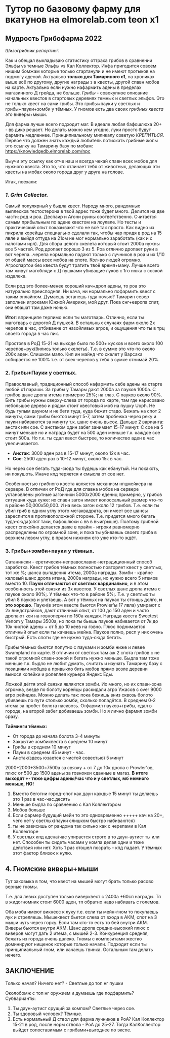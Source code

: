 # Тутор по базовому фарму для вкатунов на elmorelab.com teon x1

## Мудрость Грибофарма 2022

*Шизогрибник репортинг.*

Как и обещал выкладываю статистику оттраха грибов в сравнении Эльфы vs темные Эльфы vs Кал Коллектор.
Инфа пригодится совсем нищим бомжам которые только стартанули и не имеют протыков на подмогу аденой. Актуально **только для Тамариного с1**, на хрониках выше всё по другому, другие награды з
а квесты, другой спавн мобов на карте. Актуально если нужно нафармить адены в пределах магазинного Д грейда, не больше.
*Грибы* - совокупное описание начальных квестов в стартовых деревнях темных и светлых эльфов. Это не только квест на сами грибы. Это грибы+пауки у светлых и грибы+пауки+зомби у тёмных. У гномов есть два своих *грибных квеста* это виверы+мыши.

Для фарма лучше всего подходит маг. В идеале любая бафошлюха 20+ - вв дико решает. Но делать можно кем угодно, луки просто будут фармить медленнее. Принципиальному миликалу советую *КРЕПИТЬСЯ*.
Первое что должен знать каждый любитель потискать грибные жопы это ссылку на Тамарину базу по мобам: https://knowledgedb.elmorelab.com/npc

Выучи эту ссылку как отче наш и всегда чекай спавн всех мобов для нужного квеста. Это то, что отличает тебя от животных, делающих эти квесты на мобах около города друг у друга на голове.

Итак, поехали:

### *1. Grim Collector.*

Самый популярный у быдла квест. Народу много, рандомных выплесков тестостерона в твой адрес тоже будет много. Делится на две части: род и роа. Деспаир и Агони руины соответственно. Считается самым прибыльным по адене квестом на лоулвле. Но тесты и практический опыт показывают что не всё так просто. Как видно из пикрила корейцы специально сделали так, чтобы чар придя в род на 15 лвле и выйдя оттуда на 21ом не мог нормально заработать (как и с налогами ирл). Для сбора целого скелета который стоит 2000а нужны все 5 частей. Род дропает хорошо 3 из 5. Роа отлично дропает руки а вот черепа...черепа нормально падают только с лучников в роа и их 1/10 от общей массы всех мобов на споте. Кол-во людей огромно. Агроспартои без квеста будут тратить твоё время+ману. Лучше всего там живут магобляди с Д пушками убиващие луков с 1го нюка с соской издалека.

Если род это более-менее хороший кач+дроп адены, то роа это натурально преисподняя. Ни кача, ни нормально пофармить квест с таким онлайном. Думаешь встанешь туда ночью? Тамарин север заполнен игроками Южной Америки, мой друг. Пока снг+европа спит, они ебашат там даже ночью.

**Итог**: впринципе терпимо если ты маготварь. Отлично, если ты маготварь с дорогой Д пушкой. В остальных случаях фарм около 2х черепов в час, отбивание от назойливых агров, и ощущения что ты в трц своего города в час пик.

Простояв в РоД 15-21 на выходе было по 500+ кусков и всего около 100 черепов+рук(бились только скелеты). Т.е. в сумме это что-то около 200к аден. Слишком мало. Кип ин майнд что скелет у Варсака собирается не 100% т.е. от всех черепов у тебя в сумке отнимай 20%.

### **2. Грибы+Пауки у светлых.**

Православный, традиционный способ нафармить себе адены на старте любой х1 параши. За грибы у Тамары дают 2000а за пауков 1000а. С грибов шанс дропа итема примерно 25%; на глаз. С пауков около 90%. Бить грибы нужны сверху-слева от города по карте, там где нарисовано небольшое дерево и рядом стоит квестовый моб на пушку Uoph. Не будь тупым дауном и не беги туда, куда бежит стадо. Бежать на спот 2 минуты, сами грибы бьются минут 5-7, затем пробежка через реку и пауки набиваются за минуту т.к. шанс очень высок. Дальше 2 варианта: анстак или сое. С анстаком один забег занимает 15-17 минут. С сое на 5 минут меньше но и награда будет на 500 аден меньше т.к. каждое сое стоит 500а. Но т.к. ты сдал квест быстрее, то количество аден в час увеличивается.

- **Анстак**: 3000 аден раз в 15-17 минут, около 12к в час.
- **Сое**: 2500 аден раз в 10-12 минут, около 15к в час.

Но через сое бегать туда-сюда ты будешь как ебанутый. Ни покакоть, ни покушоть. Иначе кпд теряется и смысла от сое нет.

Особенностью грибного квеста является механизм нпцмейкера на сервере. В отличии от РоД где для спавна мобов на сервере установлены уютные загончики 5000x2000 едениц примерно, у грибов ситуация куда хуже: их спавн загон имеет колоссальный размер что-то в районе 50,000x50,000. И на весь загон около 12 грибов. Т.е. если ты убил гриб в одном углу этого мегаквадрата, он имеет все шансы зареспится в противоположной стороне. Т.е. придется много бегать туда-сюда(опят таки, бафошлюхи с вв в выигрыше). Поэтому грибной квест спокойно делается даже в прайм - игроки равномерно распределены по огромной зоне, и пока ты убиваешь своего гриба в верхнем левом углу, в правом нижнем его уже кто-то ждёт.

### **3. Грибы+зомби+пауки у тёмных.**

Сатанински - еретически-неправославно-нетрадиционный способ заработка. Квест грибов тёмных полностью повторяет квест у светлых, тот же %; шанса выпадения итема, 2000а награды. Зомби - крайне каловый шанс дропа итема, 2000а награды, но нужно всего 5 итемов вместо 10. **Пауки отличаются от светлых кардинально**, и в этом особенность этой связки из 3х квестов.
У светлых шанс дропа итема с пауков около 90%;. У тёмных что-то в районе 5%;. Т.е. у светлых ты убил 8 пауков и улетаешь. А вот у тёмных на пауках ты стоишь долго, **и это хорошо**. Пауки(в этом квесте бьются Prowler'ы 17 лвла) умирают с 2х виндстрайков, дают отличный опыт, от 100 до 150 аден и часто дропают кеи на говноперчи по 150а каждая. Награда квеста Sweetest Venom у Тамары 3500а, но пока ты бьешь пауков набивается от 7к до 10к чистой адены + от 5 до 10 кеев на говно. Плюс поднимается отличный опыт если ты качаешь мейна. Пауков полно, респ у них очень быстрый. Есть споты где не нужно туда-сюда бегать.

Грибы тёмных бьются попутно с пауками и зомби ниже и левее Swampland по карте. В отличии от светлых там аж 2 спота грибов с не такой огромной спавн-зоной и бегать нужно меньше. Быдла там тоже меньше т.к. быдло не любит думать, считать и изучать Тамарину базу с позициями мобцов а привыкло бить мобов прямо возле деревни вынося копейки и ролеплея курьера Яндекс Еды.

Ложкой дёгтя этой связки являются зомби. Их много, но их спавн-зона огромна, везде по болоту корейцы раскидали агро Ужасов с over 9000 агро рейнджа. Можно делать так: пока бежишь вниз сквозь болото убиваешь по пути столько зомби, сколько попадётся. В среднем 0-2 итема за пробег болота насквозь. Отфармил пауков+грибы, сдал в городе, на второй забег добиваешь зомби. Но я лично фармил зомби сразу.

**Тайминги тёмных:**

- От города до начала болота 3-4 минуты
- Закрытие зомбиквеста в среднем 10 минут
- Грибы в среднем 10 минут
- Пауки в среднем 45 минут - час.
- Анстак(здесь юзается с чистой совестью) 5 минут

2000+2000+3500=7500а за связку + от 7 до 10к дропа с Prowler'ов, плюс от 500 до 1500 адены за говнокеи сданные в магаз.
**В итоге выходят +- теже цифры адены&#47;час что и у светлых, мб немного меньше, НО!**

1. Вместо беготни город-спот как даун каждые 15 минут ты делаешь это 1 раз в час-час.десять
2. Меньше быдла по сравнению с Кал Коллектором
3. Мобов больше
4. Если фармер будущий мейн то это одновременно +++++ кач на 20+, чего нет у светлых(пауки слишком быстро набиваются)
5. ты не зависишь от рандома так сильно как с черепами в Кал Коллекторе
6. У светлых кпд адена/чаc упирается строго в то даун-аутист ты или нет. Способен ты сидеть часами у компа делая одни и теже действия или нет. Хоть 1 раз отошел посрать - кпд падает. У тёмных этот фактор близок к нулю.

## **4. Гномские виверы+мыши**

Тут заковыка в том, что квест на мышей могут брать только расово верные гномы.

Т.е. для левых доступен только виверквест с 2400а +60сп награды. Тп в жидогномник стоит 6000 аден, тп обратно надо набивать с големов.

Оба моба имеют викнесс к луку т.е. если ты мейн-гном то покупаешь лук и стреляешь. Мышеквест бьется слева от входа в АКМ, спот на 3 мыши чуть через горку. Если там кто-то есть то бей внутри АКМ. Виверы бьются внутри АКМ. Шанс дропа средне-высокий плюс с виверов могут дать 2 итема, с мышей 2-3.
Конкуренция средняя, бежать из города очень далеко. Гномы с композитами жестко доминируют нищенок которые только начали. Подходит если ты принципиальный гном, или качаешь твинка. Остальным там делать нечего.


## **ЗАКЛЮЧЕНИЕ**

Только начал? Ничего нет? - Светлые до топ нг пушки

Околобомж с топ нг оружием и думаешь где подфармить? Субварианты:

1. Ты даун-аутист срущий за компом? Светлые через сое.
2. Ты здоровый человек? Тёмные.
3. Есть нормальный Д ствол для фарма лучников в РоА? Кал Коллектор 15-21 в род, после норм ствола - РоА до 25-27. Тогда КалКоллектор выйдет сопоставимым с грибами+выгоднее по экспе.